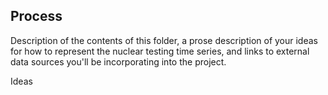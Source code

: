 ## Process

Description of the contents of this folder, a prose description of your ideas for how to represent
the nuclear testing time series, and links to external data sources you'll be incorporating into
the project.

Ideas